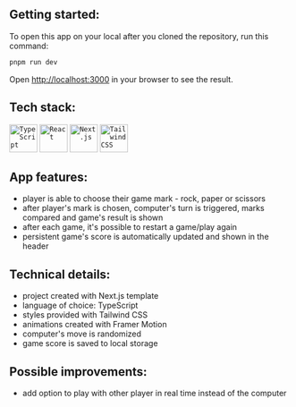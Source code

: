 ## Getting started:

To open this app on your local after you cloned the repository, run this command:

```bash
pnpm run dev
```

Open [http://localhost:3000](http://localhost:3000) in your browser to see the result.

## Tech stack:

<div >
	<code><img width="50" src="https://user-images.githubusercontent.com/25181517/183890598-19a0ac2d-e88a-4005-a8df-1ee36782fde1.png" alt="TypeScript" title="TypeScript"/></code>
	<code><img width="50" src="https://user-images.githubusercontent.com/25181517/183897015-94a058a6-b86e-4e42-a37f-bf92061753e5.png" alt="React" title="React"/></code>
	<code><img width="50" src="https://github.com/marwin1991/profile-technology-icons/assets/136815194/5f8c622c-c217-4649-b0a9-7e0ee24bd704" alt="Next.js" title="Next.js"/></code>
	<code><img width="50" src="https://user-images.githubusercontent.com/25181517/202896760-337261ed-ee92-4979-84c4-d4b829c7355d.png" alt="Tailwind CSS" title="Tailwind CSS"/></code>
</div>

## App features:

- player is able to choose their game mark - rock, paper or scissors
- after player's mark is chosen, computer's turn is triggered, marks compared and game's result is shown
- after each game, it's possible to restart a game/play again
- persistent game's score is automatically updated and shown in the header

## Technical details:

- project created with Next.js template
- language of choice: TypeScript
- styles provided with Tailwind CSS
- animations created with Framer Motion
- computer's move is randomized
- game score is saved to local storage

## Possible improvements:

- add option to play with other player in real time instead of the computer
